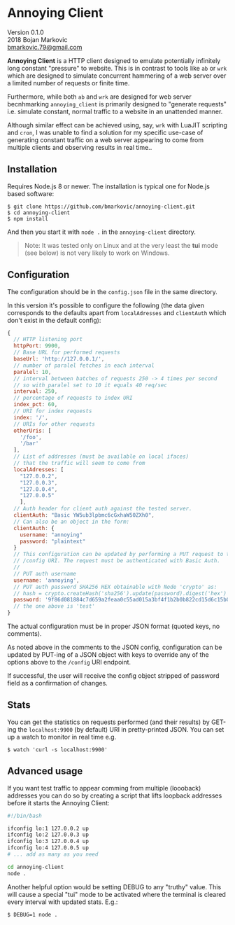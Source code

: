 # Annoying Client

Version 0.1.0  
2018 Bojan Markovic  
bmarkovic.79@gmail.com  

**Annoying Client** is a HTTP client designed to emulate potentially infinitely
long constant "pressure" to website. This is in contrast to tools like `ab` or
`wrk` which are designed to simulate concurrent hammering of a web server over a
limited number of requests or finite time.

Furthermore, while both `ab` and `wrk` are designed for web server becnhmarking
`annoying_client` is primarily designed to "generate requests" i.e. simulate
constant, normal traffic to a website in an unattended manner.

Although similar effect can be achieved using, say, `wrk` with LuaJIT scripting
and `cron`, I was unable to find a solution for my specific use-case of
generating constant traffic on a web server appearing to come from multiple
clients and observing results in real time..

## Installation

Requires Node.js 8 or newer. The installation is typical one for Node.js based 
software:

    $ git clone https://github.com/bmarkovic/annoying-client.git
    $ cd annoying-client
    $ npm install

And then you start it with `node .` in the `annoying-client` directory.

> Note: It was tested only on Linux and at the very least the **tui** mode 
  (see below) is not very likely to work on Windows.

## Configuration

The configuration should be in the `config.json` file in the same directory.

In this version it's possible to configure the following (the data given
corresponds to the defaults apart from `localAdresses` and `clientAuth` which
don't exist in the default config):

```javascript
{
  // HTTP listening port
  httpPort: 9900,
  // Base URL for performed requests
  baseUrl: 'http://127.0.0.1/',
  // number of paralel fetches in each interval
  paralel: 10,
  // interval between batches of requests 250 -> 4 times per second
  // so with paralel set to 10 it equals 40 req/sec
  interval: 250,
  // percentage of requests to index URI
  index_pct: 60,
  // URI for index requests
  index: '/',
  // URIs for other requests
  otherUris: [
    '/foo',
    '/bar'
  ],
  // List of addresses (must be available on local ifaces)
  // that the traffic will seem to come from
  localAdresses: [
    "127.0.0.2",
    "127.0.0.3",
    "127.0.0.4",
    "127.0.0.5"
    ],
  // Auth header for client auth against the tested server.
  clientAuth: "Basic YW5ub3lpbmc6cGxhaW50ZXh0",
  // Can also be an object in the form:
  clientAuth: {
    username: "annoying"
    password: "plaintext"
  }
  // This configuration can be updated by performing a PUT request to the
  // /config URI. The request must be authenticated with Basic Auth.
  //
  // PUT auth username
  username: 'annoying',
  // PUT auth password SHA256 HEX obtainable with Node 'crypto' as:
  // hash = crypto.createHash('sha256').update(password).digest('hex')
  password: '9f86d081884c7d659a2feaa0c55ad015a3bf4f1b2b0b822cd15d6c15b0f00a08'
  // the one above is 'test'
}
```

The actual configuration must be in proper JSON format (quoted keys, no
comments).

As noted above in the comments to the JSON config, configuration can be updated
by PUT-ing of a JSON object with keys to override any of the options above to
the `/config` URI endpoint.

If successful, the user will receive the config object stripped of password field
as a confirmation of changes.

## Stats

You can get the statistics on requests performed (and their results) by GET-ing
the `localhost:9900` (by default) URI in pretty-printed JSON. You can set up a
watch to monitor in real time e.g.

    $ watch 'curl -s localhost:9900'

## Advanced usage

If you want test traffic to appear comming from multiple (loooback) addresses
you can do so by creating a script that lifts loopback addresses before it
starts the Annoying Client:

```bash
#!/bin/bash

ifconfig lo:1 127.0.0.2 up
ifconfig lo:2 127.0.0.3 up
ifconfig lo:3 127.0.0.4 up
ifconfig lo:4 127.0.0.5 up
# ... add as many as you need

cd annoying-client
node .
```

Another helpful option would be setting DEBUG to any "truthy" value. This will 
cause a special "tui" mode to be activated where the terminal is cleared every
interval with updated stats. E.g.:

    $ DEBUG=1 node .
